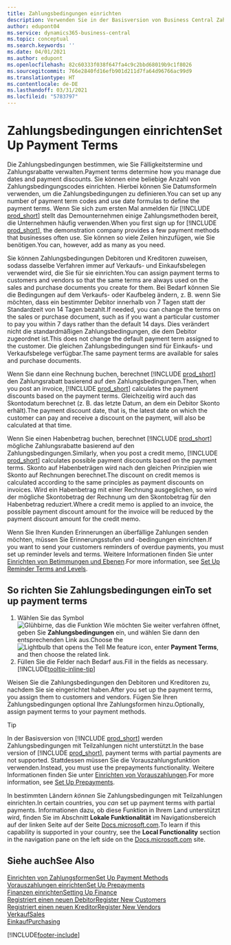 ```yaml
---
title: Zahlungsbedingungen einrichten
description: Verwenden Sie in der Basisversion von Business Central Zahlungsbedingungen, um Fälligkeitstermine und Zahlungsrabatte zu verwalten.
author: edupont04
ms.service: dynamics365-business-central
ms.topic: conceptual
ms.search.keywords: ''
ms.date: 04/01/2021
ms.author: edupont
ms.openlocfilehash: 82c60333f038f647fa4c9c2bbd68019b9c1f8026
ms.sourcegitcommit: 766e2840fd16efb901d211d7fa64d96766ac99d9
ms.translationtype: HT
ms.contentlocale: de-DE
ms.lasthandoff: 03/31/2021
ms.locfileid: "5783797"
---
```

# <a name="set-up-payment-terms"></a><span data-ttu-id="13c59-103">Zahlungsbedingungen einrichten</span><span class="sxs-lookup"><span data-stu-id="13c59-103">Set Up Payment Terms</span></span>

<span data-ttu-id="13c59-104">Die Zahlungsbedingungen bestimmen, wie Sie Fälligkeitstermine und Zahlungsrabatte verwalten.</span><span class="sxs-lookup"><span data-stu-id="13c59-104">Payment terms determine how you manage due dates and payment discounts.</span></span> <span data-ttu-id="13c59-105">Sie können eine beliebige Anzahl von Zahlungsbedingungscodes einrichten. Hierbei können Sie Datumsformeln verwenden, um die Zahlungsbedingungen zu definieren.</span><span class="sxs-lookup"><span data-stu-id="13c59-105">You can set up any number of payment term codes and use date formulas to define the payment terms.</span></span> <span data-ttu-id="13c59-106">Wenn Sie sich zum ersten Mal anmelden für [!INCLUDE [prod_short](includes/prod_short.md)] stellt das Demounternehmen einige Zahlungsmethoden bereit, die Unternehmen häufig verwenden.</span><span class="sxs-lookup"><span data-stu-id="13c59-106">When you first sign up for [!INCLUDE [prod_short](includes/prod_short.md)], the demonstration company provides a few payment methods that businesses often use.</span></span> <span data-ttu-id="13c59-107">Sie können so viele Zeilen hinzufügen, wie Sie benötigen.</span><span class="sxs-lookup"><span data-stu-id="13c59-107">You can, however, add as many as you need.</span></span>  

<span data-ttu-id="13c59-108">Sie können Zahlungsbedingungen Debitoren und Kreditoren zuweisen, sodass dasselbe Verfahren immer auf Verkaufs- und Einkaufsbelegen verwendet wird, die Sie für sie einrichten.</span><span class="sxs-lookup"><span data-stu-id="13c59-108">You can assign payment terms to customers and vendors so that the same terms are always used on the sales and purchase documents you create for them.</span></span> <span data-ttu-id="13c59-109">Bei Bedarf können Sie die Bedingungen auf dem Verkaufs- oder Kaufbeleg ändern, z. B. wenn Sie möchten, dass ein bestimmter Debitor innerhalb von 7 Tagen statt der Standardzeit von 14 Tagen bezahlt.</span><span class="sxs-lookup"><span data-stu-id="13c59-109">If needed, you can change the terms on the sales or purchase document, such as if you want a particular customer to pay you within 7 days rather than the default 14 days.</span></span> <span data-ttu-id="13c59-110">Dies verändert nicht die standardmäßigen Zahlungsbedingungen, die dem Debitor zugeordnet ist.</span><span class="sxs-lookup"><span data-stu-id="13c59-110">This does not change the default payment term assigned to the customer.</span></span> <span data-ttu-id="13c59-111">Die gleichen Zahlungsbedingungen sind für Einkaufs- und Verkaufsbelege verfügbar.</span><span class="sxs-lookup"><span data-stu-id="13c59-111">The same payment terms are available for sales and purchase documents.</span></span>

<span data-ttu-id="13c59-112">Wenn Sie dann eine Rechnung buchen, berechnet [!INCLUDE [prod_short](includes/prod_short.md)] den Zahlungsrabatt basierend auf den Zahlungsbedingungen.</span><span class="sxs-lookup"><span data-stu-id="13c59-112">Then, when you post an invoice, [!INCLUDE [prod_short](includes/prod_short.md)] calculates the payment discounts based on the payment terms.</span></span> <span data-ttu-id="13c59-113">Gleichzeitig wird auch das Skontodatum berechnet (z. B. das letzte Datum, an dem ein Debitor Skonto erhält).</span><span class="sxs-lookup"><span data-stu-id="13c59-113">The payment discount date, that is, the latest date on which the customer can pay and receive a discount on the payment, will also be calculated at that time.</span></span>  

<span data-ttu-id="13c59-114">Wenn Sie einen Habenbetrag buchen, berechnet [!INCLUDE [prod_short](includes/prod_short.md)] mögliche Zahlungsrabatte basierend auf den Zahlungsbedingungen.</span><span class="sxs-lookup"><span data-stu-id="13c59-114">Similarly, when you post a credit memo, [!INCLUDE [prod_short](includes/prod_short.md)] calculates possible payment discounts based on the payment terms.</span></span> <span data-ttu-id="13c59-115">Skonto auf Habenbeträgen wird nach den gleichen Prinzipien wie Skonto auf Rechnungen berechnet.</span><span class="sxs-lookup"><span data-stu-id="13c59-115">The discount on credit memos is calculated according to the same principles as payment discounts on invoices.</span></span> <span data-ttu-id="13c59-116">Wird ein Habenbetrag mit einer Rechnung ausgeglichen, so wird der mögliche Skontobetrag der Rechnung um den Skontobetrag für den Habenbetrag reduziert.</span><span class="sxs-lookup"><span data-stu-id="13c59-116">Where a credit memo is applied to an invoice, the possible payment discount amount for the invoice will be reduced by the payment discount amount for the credit memo.</span></span>  

<span data-ttu-id="13c59-117">Wenn Sie Ihren Kunden Erinnerungen an überfällige Zahlungen senden möchten, müssen Sie Erinnerungsstufen und -bedingungen einrichten.</span><span class="sxs-lookup"><span data-stu-id="13c59-117">If you want to send your customers reminders of overdue payments, you must set up reminder levels and terms.</span></span> <span data-ttu-id="13c59-118">Weitere Informationen finden Sie unter [Einrichten von Betimmungen und Ebenen](finance-setup-reminders.md).</span><span class="sxs-lookup"><span data-stu-id="13c59-118">For more information, see [Set Up Reminder Terms and Levels](finance-setup-reminders.md).</span></span>  

## <a name="to-set-up-payment-terms"></a><span data-ttu-id="13c59-119">So richten Sie Zahlungsbedingungen ein</span><span class="sxs-lookup"><span data-stu-id="13c59-119">To set up payment terms</span></span>

1. <span data-ttu-id="13c59-120">Wählen Sie das Symbol ![Glühbirne, das die Funktion Wie möchten Sie weiter verfahren öffnet](media/ui-search/search_small.png "Was möchten Sie tun"), geben Sie **Zahlungsbedingungen** ein, und wählen Sie dann den entsprechenden Link aus.</span><span class="sxs-lookup"><span data-stu-id="13c59-120">Choose the ![Lightbulb that opens the Tell Me feature](media/ui-search/search_small.png "Tell me what you want to do") icon, enter **Payment Terms**, and then choose the related link.</span></span>  
2. <span data-ttu-id="13c59-121">Füllen Sie die Felder nach Bedarf aus.</span><span class="sxs-lookup"><span data-stu-id="13c59-121">Fill in the fields as necessary.</span></span> [!INCLUDE[tooltip-inline-tip](includes/tooltip-inline-tip_md.md)]  

<span data-ttu-id="13c59-122">Weisen Sie die Zahlungsbedingungen den Debitoren und Kreditoren zu, nachdem Sie sie eingerichtet haben.</span><span class="sxs-lookup"><span data-stu-id="13c59-122">After you set up the payment terms, you assign them to customers and vendors.</span></span> <span data-ttu-id="13c59-123">Fügen Sie Ihren Zahlungsbedingungen optional Ihre Zahlungsformen hinzu.</span><span class="sxs-lookup"><span data-stu-id="13c59-123">Optionally, assign payment terms to your payment methods.</span></span>  

> [!TIP]
> <span data-ttu-id="13c59-124">In der Basisversion von [!INCLUDE [prod_short](includes/prod_short.md)] werden Zahlungsbedingungen mit Teilzahlungen nicht unterstützt.</span><span class="sxs-lookup"><span data-stu-id="13c59-124">In the base version of [!INCLUDE [prod_short](includes/prod_short.md)], payment terms with partial payments are not supported.</span></span> <span data-ttu-id="13c59-125">Stattdessen müssen Sie die Vorauszahlungsfunktion verwenden.</span><span class="sxs-lookup"><span data-stu-id="13c59-125">Instead, you must use the prepayments functionality.</span></span> <span data-ttu-id="13c59-126">Weitere Informationen finden Sie unter [Einrichten von Vorauszahlungen](finance-set-up-prepayments.md).</span><span class="sxs-lookup"><span data-stu-id="13c59-126">For more information, see [Set Up Prepayments](finance-set-up-prepayments.md).</span></span>
>
> <span data-ttu-id="13c59-127">In bestimmten Ländern *können* Sie Zahlungsbedingungen mit Teilzahlungen einrichten.</span><span class="sxs-lookup"><span data-stu-id="13c59-127">In certain countries, you *can* set up payment terms with partial payments.</span></span> <span data-ttu-id="13c59-128">Informationen dazu, ob diese Funktion in Ihrem Land unterstützt wird, finden Sie im Abschnitt **Lokale Funktionalität** im Navigationsbereich auf der linken Seite auf der Seite [Docs.microsoft.com](about-localization.md).</span><span class="sxs-lookup"><span data-stu-id="13c59-128">To learn if this capability is supported in your country, see the **Local Functionality** section in the navigation pane on the left side on the [Docs.microsoft.com](about-localization.md) site.</span></span>

## <a name="see-also"></a><span data-ttu-id="13c59-129">Siehe auch</span><span class="sxs-lookup"><span data-stu-id="13c59-129">See Also</span></span>

[<span data-ttu-id="13c59-130">Einrichten von Zahlungsformen</span><span class="sxs-lookup"><span data-stu-id="13c59-130">Set Up Payment Methods</span></span>](finance-payment-methods.md)  
[<span data-ttu-id="13c59-131">Vorauszahlungen einrichten</span><span class="sxs-lookup"><span data-stu-id="13c59-131">Set Up Prepayments</span></span>](finance-set-up-prepayments.md)  
[<span data-ttu-id="13c59-132">Finanzen einrichten</span><span class="sxs-lookup"><span data-stu-id="13c59-132">Setting Up Finance</span></span>](finance-setup-finance.md)  
[<span data-ttu-id="13c59-133">Registriert einen neuen Debitor</span><span class="sxs-lookup"><span data-stu-id="13c59-133">Register New Customers</span></span>](sales-how-register-new-customers.md)  
[<span data-ttu-id="13c59-134">Registriert einen neuen Kreditor</span><span class="sxs-lookup"><span data-stu-id="13c59-134">Register New Vendors</span></span>](purchasing-how-register-new-vendors.md)  
[<span data-ttu-id="13c59-135">Verkauf</span><span class="sxs-lookup"><span data-stu-id="13c59-135">Sales</span></span>](sales-manage-sales.md)  
[<span data-ttu-id="13c59-136">Einkauf</span><span class="sxs-lookup"><span data-stu-id="13c59-136">Purchasing</span></span>](purchasing-manage-purchasing.md)  


[!INCLUDE[footer-include](includes/footer-banner.md)]